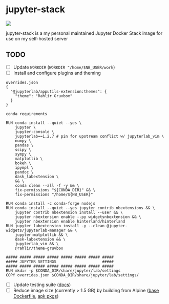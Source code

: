 # jupyter-stack
![](https://github.com/estysdesu/jupyter-stack/workflows/CI/badge.svg)

jupyter-stack is a my personal maintained Jupyter Docker Stack image for use on my self-hosted server

## TODO
- [ ] Update `WORKDIR` (`WORKDIR "/home/$NB_USER/work`)
- [ ] Install and configure plugins and theming
```
overrides.json
{
  "@jupyterlab/apputils-extension:themes": {
    "theme": "Rahlir Gruvbox"
  }
}
```
```
conda requirements

RUN conda install --quiet --yes \
    jupyter \
    jupyter-console \
    jupyterlab==1.2.7 # pin for upstream conflict w/ jupyterlab_vim \
    numpy \
    pandas \
    scipy \
    sympy \
    matplotlib \
    bokeh \
    ipympl \
    pandoc \
    dask_labextension \
    && \
    conda clean --all -f -y && \
    fix-permissions "${CONDA_DIR}" && \
    fix-permissions "/home/${NB_USER}"

RUN conda install -c conda-forge nodejs
RUN conda install --quiet --yes jupyter_contrib_nbextensions && \
    jupyter contrib nbextension install --user && \
    jupyter nbextension enable --py widgetsnbextension && \
    jupyter nbextension enable hinterland/hinterland
RUN jupyter labextension install -y --clean @jupyter-widgets/jupyterlab-manager && \
    jupyter-matplotlib && \
    dask-labextension && \
    jupyterlab_vim && \
    @rahlir/theme-gruvbox

##### ##### ##### ##### ##### ##### ##### #####
##### JUPYTER SETTINGS                    #####
##### ##### ##### ##### ##### ##### ##### #####
RUN mkdir -p $CONDA_DIR/share/jupyter/lab/settings
COPY overrides.json $CONDA_DIR/share/jupyter/lab/settings/
```
- [ ] Update testing suite ([docs](https://docs.pytest.org/en/5.4.3/getting-started.html))
- [ ] Reduce image size (currently > 1.5 GB) by building from Alpine ([base Dockerfile](https://github.com/jupyter/docker-stacks/blob/master/base-notebook/Dockerfile), [apk pkgs](https://pkgs.alpinelinux.org/packages?name=python*&branch=v3.12))
